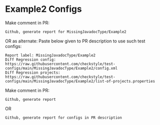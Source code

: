 # Example2 Configs
Make comment in PR:
```
Github, generate report for MissingJavadocType/Example2
```
OR as alternate:
Paste below given to PR description to use such test configs:
```
Report label: MissingJavadocType/Example2
Diff Regression config: https://raw.githubusercontent.com/checkstyle/test-configs/main/MissingJavadocType/Example2/config.xml
Diff Regression projects: https://raw.githubusercontent.com/checkstyle/test-configs/main/MissingJavadocType/Example2/list-of-projects.properties
```
Make comment in PR:
```
Github, generate report
```
OR
```
Github, generate report for configs in PR description
```
